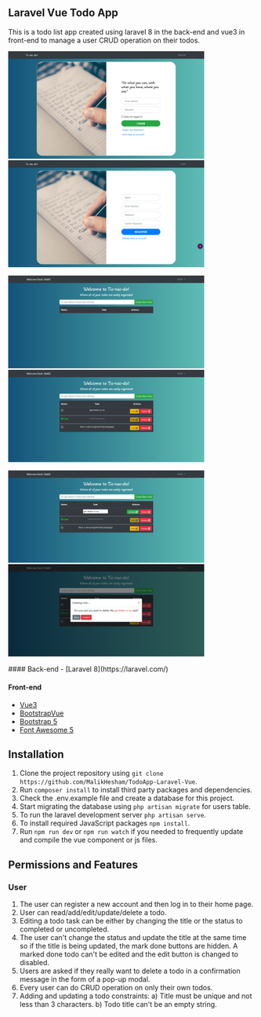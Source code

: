 ## Laravel Vue Todo App
This is a todo list app created using laravel 8 in the back-end and vue3 in front-end to manage a user CRUD operation on their todos.


<p float="left">
  <img src="public/images/readme/loginPage.png" width="400">
  <img src="public/images/readme/registerPage.png" width="400">
</p>


<p float="left">
  <img src="public/images/readme/homePage.png" width="400">
  <img src="public/images/readme/tasksWithDone.png" width="400">
</p>

<p float="left">
  <img src="public/images/readme/editingTask.png" width="400">
  <img src="public/images/readme/deleteTask.png" width="400">
</p>
#### Back-end
- [Laravel 8](https://laravel.com/)

#### Front-end
- [Vue3](https://v3.vuejs.org/)
- [BootstrapVue](https://bootstrap-vue.org/)
- [Bootstrap 5](https://getbootstrap.com/)
- [Font Awesome 5](https://fontawesome.com/)


## Installation
1. Clone the project repository using ```git clone https://github.com/MalikHesham/TodoApp-Laravel-Vue```.
2. Run ```composer install``` to install third party packages and dependencies.
3. Check the .env.example file and create a database for this project.
4. Start migrating the database using ```php artisan migrate``` for users table.
5. To run the laravel development server ```php artisan serve```.
6. To install required JavaScript packages ```npm install```.
7. Run ```npm run dev``` or ```npm run watch``` if you needed to frequently update and compile the vue component or js files. 

## Permissions and Features
### User
1. The user can register a new account and then log in to their home page.
2. User can read/add/edit/update/delete a todo.
3. Editing a todo task can be either by changing the title or the status to completed or uncompleted.
4. The user can't change the status and update the title at the same time so if the title is being updated, the mark done buttons are hidden. A marked done todo can't be edited and the edit button is changed to disabled.
5. Users are asked if they really want to delete a todo in a confirmation message in the form of a pop-up modal.
6. Every user can do CRUD operation on only their own todos.
7. Adding and updating a todo constraints:
a) Title must be unique and not less than 3 characters.
b) Todo title can't be an empty string.



